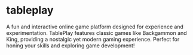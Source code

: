 # tableplay
A fun and interactive online game platform designed for experience and experimentation. TablePlay features classic games like Backgammon and King, providing a nostalgic yet modern gaming experience. Perfect for honing your skills and exploring game development!
